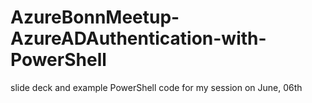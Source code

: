 # AzureBonnMeetup-AzureADAuthentication-with-PowerShell
slide deck and example PowerShell code for my session on June, 06th 
